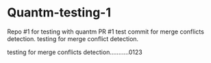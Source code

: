 # Quantm-testing-1
Repo #1 for testing with quantm
PR #1
test commit for merge conflicts detection.
testing for merge conflict detection.


testing for merge conflicts detection...........0123
